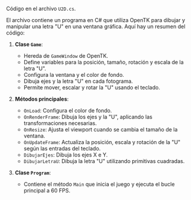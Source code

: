 Código en el archivo `U2D.cs`. 

El archivo contiene un programa en C# que utiliza OpenTK para dibujar y manipular una letra "U" en una ventana gráfica. Aquí hay un resumen del código:

1. **Clase `Game`**:
   - Hereda de `GameWindow` de OpenTK.
   - Define variables para la posición, tamaño, rotación y escala de la letra "U".
   - Configura la ventana y el color de fondo.
   - Dibuja ejes y la letra "U" en cada fotograma.
   - Permite mover, escalar y rotar la "U" usando el teclado.

2. **Métodos principales**:
   - `OnLoad`: Configura el color de fondo.
   - `OnRenderFrame`: Dibuja los ejes y la "U", aplicando las transformaciones necesarias.
   - `OnResize`: Ajusta el viewport cuando se cambia el tamaño de la ventana.
   - `OnUpdateFrame`: Actualiza la posición, escala y rotación de la "U" según las entradas del teclado.
   - `DibujarEjes`: Dibuja los ejes X e Y.
   - `DibujarLetraU`: Dibuja la letra "U" utilizando primitivas cuadradas.

3. **Clase `Program`**:
   - Contiene el método `Main` que inicia el juego y ejecuta el bucle principal a 60 FPS.
